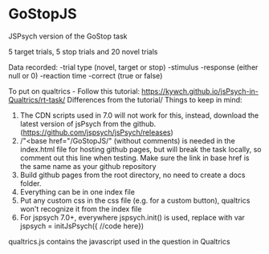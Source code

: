 # GoStopJS

JSPsych version of the GoStop task

5 target trials, 5 stop trials and 20 novel trials

Data recorded: 
	-trial type (novel, target or stop)
	-stimulus
	-response (either null or 0)
	-reaction time
	-correct (true or false)

To put on qualtrics - 
Follow this tutorial:
https://kywch.github.io/jsPsych-in-Qualtrics/rt-task/
Differences from the tutorial/ Things to keep in mind:
1. The CDN scripts used in 7.0 will not work for this, instead, download the latest version of jsPsych from the github. (https://github.com/jspsych/jsPsych/releases)
2. /"<base href="/GoStopJS/" (without comments) is needed in the index.html file for hosting github pages, but will break the task locally, so comment out this line when testing. Make sure the link in base href is the same name as your github repository
3. Build github pages from the root directory, no need to create a docs folder.
4. Everything can be in one index file
5. Put any custom css in the css file (e.g. for a custom button), qualtrics won't recognize it from the index file
6. For jspsych 7.0+, everywhere jspsych.init() is used, replace with var jspsych = initJsPsych({ //code here})

qualtrics.js contains the javascript used in the question in Qualtrics
